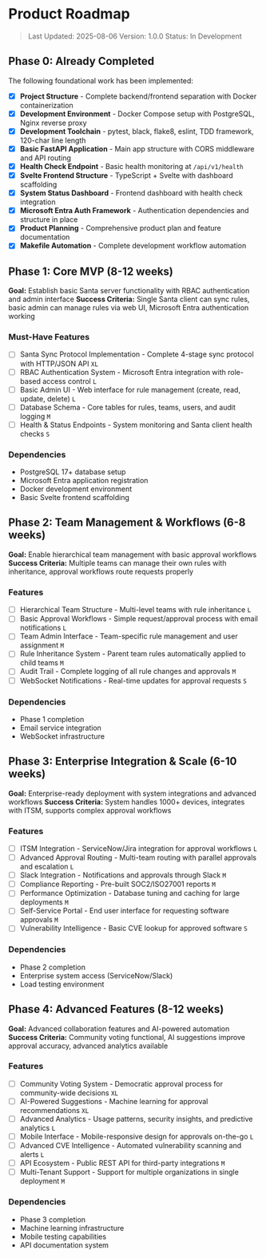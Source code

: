 # Product Roadmap

> Last Updated: 2025-08-06
> Version: 1.0.0
> Status: In Development

## Phase 0: Already Completed

The following foundational work has been implemented:

- [x] **Project Structure** - Complete backend/frontend separation with Docker containerization
- [x] **Development Environment** - Docker Compose setup with PostgreSQL, Nginx reverse proxy
- [x] **Development Toolchain** - pytest, black, flake8, eslint, TDD framework, 120-char line length
- [x] **Basic FastAPI Application** - Main app structure with CORS middleware and API routing
- [x] **Health Check Endpoint** - Basic health monitoring at `/api/v1/health`
- [x] **Svelte Frontend Structure** - TypeScript + Svelte with dashboard scaffolding
- [x] **System Status Dashboard** - Frontend dashboard with health check integration
- [x] **Microsoft Entra Auth Framework** - Authentication dependencies and structure in place
- [x] **Product Planning** - Comprehensive product plan and feature documentation
- [x] **Makefile Automation** - Complete development workflow automation

## Phase 1: Core MVP (8-12 weeks)

**Goal:** Establish basic Santa server functionality with RBAC authentication and admin interface
**Success Criteria:** Single Santa client can sync rules, basic admin can manage rules via web UI, Microsoft Entra authentication working

### Must-Have Features

- [ ] Santa Sync Protocol Implementation - Complete 4-stage sync protocol with HTTP/JSON API `XL`
- [ ] RBAC Authentication System - Microsoft Entra integration with role-based access control `L`
- [ ] Basic Admin UI - Web interface for rule management (create, read, update, delete) `L`
- [ ] Database Schema - Core tables for rules, teams, users, and audit logging `M`
- [ ] Health & Status Endpoints - System monitoring and Santa client health checks `S`

### Dependencies

- PostgreSQL 17+ database setup
- Microsoft Entra application registration
- Docker development environment
- Basic Svelte frontend scaffolding

## Phase 2: Team Management & Workflows (6-8 weeks)

**Goal:** Enable hierarchical team management with basic approval workflows
**Success Criteria:** Multiple teams can manage their own rules with inheritance, approval workflows route requests properly

### Features

- [ ] Hierarchical Team Structure - Multi-level teams with rule inheritance `L`
- [ ] Basic Approval Workflows - Simple request/approval process with email notifications `L`
- [ ] Team Admin Interface - Team-specific rule management and user assignment `M`
- [ ] Rule Inheritance System - Parent team rules automatically applied to child teams `M`
- [ ] Audit Trail - Complete logging of all rule changes and approvals `M`
- [ ] WebSocket Notifications - Real-time updates for approval requests `S`

### Dependencies

- Phase 1 completion
- Email service integration
- WebSocket infrastructure

## Phase 3: Enterprise Integration & Scale (6-10 weeks)

**Goal:** Enterprise-ready deployment with system integrations and advanced workflows
**Success Criteria:** System handles 1000+ devices, integrates with ITSM, supports complex approval workflows

### Features

- [ ] ITSM Integration - ServiceNow/Jira integration for approval workflows `L`
- [ ] Advanced Approval Routing - Multi-team routing with parallel approvals and escalation `L`
- [ ] Slack Integration - Notifications and approvals through Slack `M`
- [ ] Compliance Reporting - Pre-built SOC2/ISO27001 reports `M`
- [ ] Performance Optimization - Database tuning and caching for large deployments `M`
- [ ] Self-Service Portal - End user interface for requesting software approvals `M`
- [ ] Vulnerability Intelligence - Basic CVE lookup for approved software `S`

### Dependencies

- Phase 2 completion
- Enterprise system access (ServiceNow/Slack)
- Load testing environment

## Phase 4: Advanced Features (8-12 weeks)

**Goal:** Advanced collaboration features and AI-powered automation
**Success Criteria:** Community voting functional, AI suggestions improve approval accuracy, advanced analytics available

### Features

- [ ] Community Voting System - Democratic approval process for community-wide decisions `XL`
- [ ] AI-Powered Suggestions - Machine learning for approval recommendations `XL`
- [ ] Advanced Analytics - Usage patterns, security insights, and predictive analytics `L`
- [ ] Mobile Interface - Mobile-responsive design for approvals on-the-go `L`
- [ ] Advanced CVE Intelligence - Automated vulnerability scanning and alerts `L`
- [ ] API Ecosystem - Public REST API for third-party integrations `M`
- [ ] Multi-Tenant Support - Support for multiple organizations in single deployment `M`

### Dependencies

- Phase 3 completion
- Machine learning infrastructure
- Mobile testing capabilities
- API documentation system